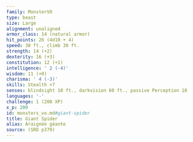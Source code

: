```yaml
---
family: MonsterVO
type: beast
size: Large
alignment: unaligned
armor_class: 14 (natural armor)
hit_points: 26 (4d10 + 4)
speed: 30 ft., climb 30 ft.
strength: 14 (+2)
dexterity: 16 (+3)
constitution: 12 (+1)
intelligence: ' 2 (-4)'
wisdom: 11 (+0)
charisma: ' 4 (-3)'
skills: Stealth +7
senses: blindsight 10 ft., darkvision 60 ft., passive Perception 10
languages: '-'
challenge: 1 (200 XP)
x_p: 200
id: monsters_vo.md#giant-spider
title: Giant Spider
alias: Araignée géante
source: (SRD p379)
---
```


